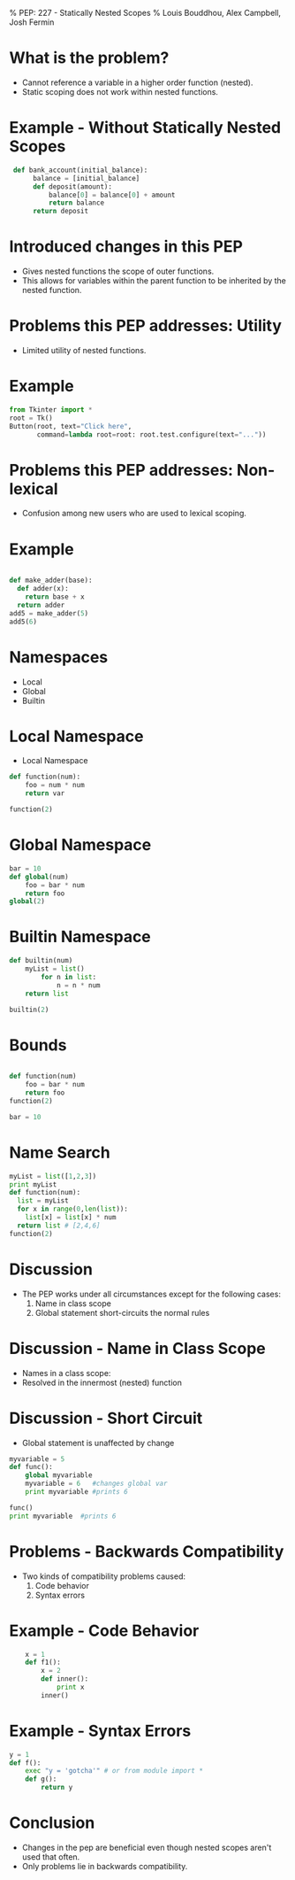 % PEP: 227 - Statically Nested Scopes
% Louis Bouddhou, Alex Campbell, Josh Fermin

What is the problem?
===================  
* Cannot reference a variable in a higher order function (nested).
* Static scoping does not work within nested functions.

Example - Without Statically Nested Scopes
==========================================
```python
 def bank_account(initial_balance):
      balance = [initial_balance]
      def deposit(amount):
          balance[0] = balance[0] + amount
          return balance
      return deposit
``` 

Introduced changes in this PEP
==============================
* Gives nested functions the scope of outer functions.
* This allows for variables within the parent function to be inherited by the nested function.


Problems this PEP addresses: Utility
=====================================
* Limited utility of nested functions.

Example
=======
```python
from Tkinter import *
root = Tk()
Button(root, text="Click here",
       command=lambda root=root: root.test.configure(text="..."))
```

Problems this PEP addresses: Non-lexical
=========================================
* Confusion among new users who are used to lexical scoping.

Example
=======
```python

def make_adder(base):
  def adder(x):
    return base + x
  return adder
add5 = make_adder(5)
add5(6)

``` 















Namespaces
========== 

* Local
* Global
* Builtin

Local Namespace
==================

* Local Namespace
```python
def function(num):
    foo = num * num
    return var

function(2)
```

Global Namespace
================

```python
bar = 10
def global(num)
    foo = bar * num
    return foo
global(2)
```

Builtin Namespace
=================

```python
def builtin(num)
    myList = list()
        for n in list:
            n = n * num
    return list

builtin(2)
```

Bounds
======

```python

def function(num)
    foo = bar * num
    return foo
function(2)

bar = 10
```

Name Search
===========

```python
myList = list([1,2,3])
print myList
def function(num):
  list = myList
  for x in range(0,len(list)):
    list[x] = list[x] * num
  return list # [2,4,6]
function(2)
```



































Discussion
==========
* The PEP works under all circumstances except for the following cases:
  1. Name in class scope
  2. Global statement short-circuits the normal rules

Discussion - Name in Class Scope
================================
* Names in a class scope:
* Resolved in the innermost (nested) function

Discussion - Short Circuit
==========================
* Global statement is unaffected by change

```python
myvariable = 5
def func():
    global myvariable
    myvariable = 6   #changes global var
    print myvariable #prints 6

func()
print myvariable  #prints 6
```

Problems - Backwards Compatibility
=======================
* Two kinds of compatibility problems caused:
  1. Code behavior
  2. Syntax errors

Example - Code Behavior
=======
```python
    x = 1
    def f1():
        x = 2
        def inner():
            print x
        inner()
```

Example - Syntax Errors
=======
``` python
y = 1
def f():
    exec "y = 'gotcha'" # or from module import *
    def g():
        return y
```

Conclusion
==========
* Changes in the pep are beneficial even though nested scopes aren't used that often.
* Only problems lie in backwards compatibility.


